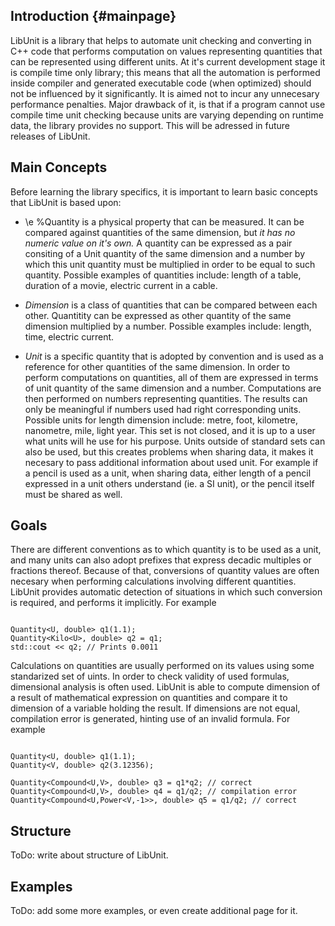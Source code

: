 Introduction                            {#mainpage}
------------------------
LibUnit is a library that helps to automate unit checking and converting in C++
code that performs computation on values representing quantities that can be
represented using different units. At it's current development stage it is
compile time only library; this means that all the automation is performed
inside compiler and generated executable code (when optimized) should not be
influenced by it significantly. It is aimed not to incur any unnecesary
performance penalties. Major drawback of it, is that if a program cannot use
compile time unit checking because units are varying depending on runtime data,
the library provides no support. This will be adressed in future
releases of LibUnit.


Main Concepts
------------------------

Before learning the library specifics, it is important to learn basic concepts
that LibUnit is based upon:


 - \e %Quantity is a physical property that can be measured. It can be compared
against quantities of the same dimension, but _it has no numeric value on it's
own._ A quantity can be expressed as a pair consiting of a Unit quantity of the
same dimension and a number by which this unit quantity must be multiplied in
order to be equal to such quantity. Possible examples of quantities include:
length of a table, duration of a movie, electric current in a cable.

 - _Dimension_ is a class of quantities that can be compared between each other.
Quantitity can be expressed as other quantity of the same dimension multiplied
by a number. Possible examples include: length, time, electric current.

 - _Unit_ is a specific quantity that is adopted by convention and is used as a
reference for other quantities of the same dimension. In order to perform
computations on quantities, all of them are expressed in terms of unit quantity
of the same dimension and a number. Computations are then performed on numbers
representing quantities. The results can only be meaningful if numbers used
had right corresponding units. Possible units for length dimension include:
metre, foot, kilometre, nanometre, mile, light year. This set is not closed, and
it is up to a user what units will he use for his purpose. Units outside of
standard sets can also be used, but this creates problems when sharing data, it
makes it necesary  to pass additional information about used unit. For
example if a pencil is used as a unit, when sharing data, either length of a
pencil expressed in a unit others understand (ie. a SI unit), or the pencil
itself must be shared as well.

Goals
------------------------

There are different conventions as to which quantity is to be used as a unit,
and many units can also adopt prefixes that express decadic multiples or
fractions thereof. Because of that, conversions of quantity values are often
necesary when performing calculations involving different quantities. LibUnit
provides automatic detection of situations in which such conversion is required,
and performs it implicitly. For example

~~~~~~~~~~~~~~~~~~~~~~~~ {.cpp}

Quantity<U, double> q1(1.1);
Quantity<Kilo<U>, double> q2 = q1;
std::cout << q2; // Prints 0.0011

~~~~~~~~~~~~~~~~~~~~~~~~

Calculations on quantities are usually performed on its values using some
standarized set of uints. In order to check validity of used formulas,
dimensional analysis is often used. LibUnit is able to compute dimension of a
result of mathematical expression on quantities and compare it to dimension
of a variable holding the result. If dimensions are not equal, compilation error
is generated, hinting use of an invalid formula. For example

~~~~~~~~~~~~~~~~~~~~~~~~ {.cpp}

Quantity<U, double> q1(1.1);
Quantity<V, double> q2(3.12356);

Quantity<Compound<U,V>, double> q3 = q1*q2; // correct
Quantity<Compound<U,V>, double> q4 = q1/q2; // compilation error
Quantity<Compound<U,Power<V,-1>>, double> q5 = q1/q2; // correct

~~~~~~~~~~~~~~~~~~~~~~~~

Structure
------------------------

ToDo: write about structure of LibUnit.

Examples
------------------------

ToDo: add some more examples, or even create additional page for it.












